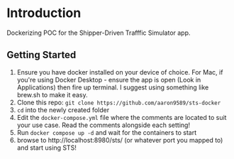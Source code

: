 
# Introduction

Dockerizing POC for the Shipper-Driven Trafffic Simulator app.

## Getting Started

1) Ensure you have docker installed on your device of choice. For Mac, if you're using Docker Desktop - ensure the app is open (Look in Applications) then fire up terminal. I suggest using something like brew.sh to make it easy.
3) Clone this repo: `git clone https://github.com/aaron9589/sts-docker`
4) `cd` into the newly created folder
5) Edit the `docker-compose.yml` file where the comments are located to suit your use case. Read the comments alongside each setting!
6) Run `docker compose up -d` and wait for the containers to start
7) browse to http://localhost:8980/sts/ (or whatever port you mapped to) and start using STS!
